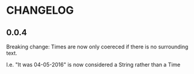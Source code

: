 # CHANGELOG

## 0.0.4

Breaking change:  Times are now only coereced if there is no surrounding text.  

I.e. "It was 04-05-2016" is now considered a String rather than a Time

